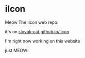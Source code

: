 # iIcon

Meow The iIcon web repo.

it's on [slovak-cat.github.io/iicon](https://slovak-cat.github.io/iicon)

I'm right now working on this website

just MEOW!
